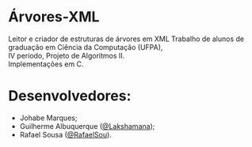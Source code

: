 # Árvores-XML
Leitor e criador de estruturas de árvores em XML
Trabalho de alunos de graduação em Ciência da Computação (UFPA), <br/>IV período, Projeto de Algoritmos II.
<br/>Implementações em C.

# Desenvolvedores:
  <ul>
    <li>Johabe Marques;</li>
  <li>Guilherme Albuquerque (<a href="https://github.com/Lakshamana">@Lakshamana</a>);</li>
  <li>Rafael Sousa (<a href="https://github.com/RafaelSou">@RafaelSou</a>).</li>
  </ul>
